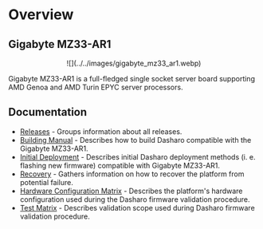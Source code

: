 # Overview

## Gigabyte MZ33-AR1

<center>
![](../../images/gigabyte_mz33_ar1.webp)
</center>

Gigabyte MZ33-AR1 is a full-fledged single socket server board supporting
AMD Genoa and AMD Turin EPYC server processors.

## Documentation

- [Releases](./releases.md) - Groups information about all releases.
- [Building Manual](./building-manual.md) - Describes how to build Dasharo
  compatible with the Gigabyte MZ33-AR1.
- [Initial Deployment](./initial-deployment.md) - Describes initial Dasharo
  deployment methods (i. e. flashing new firmware) compatible with Gigabyte
  MZ33-AR1.
- [Recovery](./recovery.md) - Gathers information on how to recover the platform
    from potential failure.
- [Hardware Configuration Matrix](./hardware-matrix.md) - Describes the
    platform's hardware configuration used during the Dasharo firmware
    validation procedure.
- [Test Matrix](./test-matrix.md) - Describes validation scope used during
    Dasharo firmware validation procedure.
